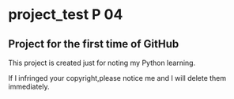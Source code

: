 # project_test P 04
## Project for the first time of GitHub

This project is created just for noting my Python learning.

If I infringed your copyright,please notice me and I will delete them immediately.

